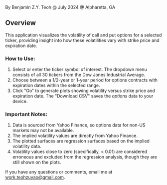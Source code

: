 By Benjamin Z.Y. Teoh @ July 2024 @ Alpharetta, GA

## Overview
This application visualizes the volatility of call and put options for a selected ticker, providing insight into how these volatilities vary with strike price and expiration date.

### How to Use:
1. Select or enter the ticker symbol of interest. The dropdown menu consists of all 30 tickers from the Dow Jones Industrial Average.
2. Choose between a 1/2-year or 1-year period for options contracts with expiration dates within the selected range.
3. Click "Go" to generate plots showing volatility versus strike price and expiration date. The "Download CSV" saves the _options_ data to your device.

### Important Notes:
1. Data is sourced from Yahoo Finance, so options data for non-US markets may not be available.
2. The implied volatility values are directly from Yahoo Finance.
3. The plotted surfaces are regression surfaces based on the implied volatility data.
4. Volatility values close to zero (specifically, < 0.01) are considered erroneous and excluded from the regression analysis, though they are still shown on the plots.

If you have any questions or comments, email me at work.teohzuyao@gmail.com.
